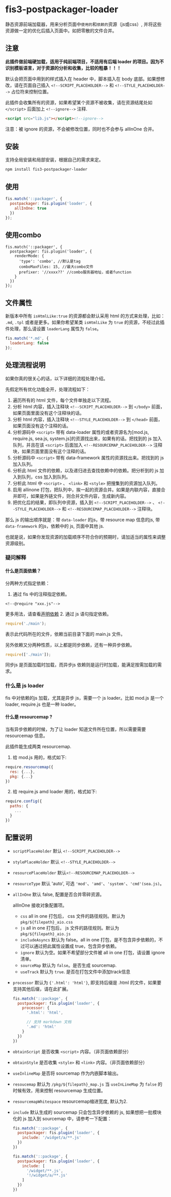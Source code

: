 # fis3-postpackager-loader
静态资源前端加载器，用来分析页面中`使用的`和`依赖的`资源（js或css）, 并将这些资源做一定的优化后插入页面中。如把零散的文件合并。

## 注意
**此插件做前端硬加载，适用于纯前端项目，不适用有后端 loader 的项目。因为不识别模板语言，对于资源的分析和收集，比较的粗暴！！！**

默认会把页面中用到的样式插入在 header 中，脚本插入在 body 底部。如果想修改，请在页面自己插入 `<!--SCRIPT_PLACEHOLDER-->` 和 `<!--STYLE_PLACEHOLDER-->` 占位符来控制位置。

此插件会收集所有的资源，如果希望某个资源不被收集，请在资源结尾处如 `</script>` 后面加上 `<!--ignore-->` 注释.

```html
<script src="lib.js"></script><!--ignore-->
```

注意：被 ignore 的资源，不会被修改位置，同时也不会参与 allInOne 合并。

## 安装
支持全局安装和局部安装，根据自己的需求来定。

```bash
npm install fis3-postpackager-loader
```

## 使用

```javascript
fis.match('::packager', {
  postpackager: fis.plugin('loader', {
    allInOne: true
  })
});
```

## 使用combo
```
fis.match('::packager', {
  postpackager: fis.plugin('loader', {
    renderMode: {
      'type': 'combo', //默认是tag
      comboMaxFiles: 15, //最大combo文件
      prefixer: '//xxxx??' //combo服务器地址，或者function
    }
  })
});
```


## 文件属性

新版本中所有 `isHtmlLike:true` 的资源都会默认采用 html 的方式来处理，比如： `.md`, `.tpl` 或者是更多。如果你希望某类 `isHtmlLike` 为 `true` 的资源，不经过此插件处理，那么请设置 `loaderLang` 属性为 `false`。

```js
fis.match('*.md', {
  loaderLang: false
});
```



## 处理流程说明
如果你真的很关心的话，以下详细的流程处理介绍。

先假定所有优化功能全开，处理流程如下：

1. 遍历所有的 html 文件，每个文件单独走以下流程。
2. 分析 html 内容，插入注释块 `<!--SCRIPT_PLACEHOLDER-->` 到 `</body>` 前面，如果页面里面没有这个注释块的话。
3. 分析 html 内容，插入注释块 `<!--STYLE_PLACEHOLDER-->` 到 `</head>` 前面，如果页面没有这个注释的话。
4. 分析源码中 `<script>` 带有 data-loader 属性的或者资源名为[mod.js, require.js, sea.js, system.js]的资源找出来，如果有的话。把找到的 js 加入队列，并且在该 `<script>` 后面加入 `<!--RESOURCEMAP_PLACEHOLDER-->` 注释块，如果页面里面没有这个注释的话。
5. 分析源码中 `<script>` 带有 data-framework 属性的资源找出来。把找到的 js 加入队列。
6. 分析此 html 文件的依赖，以及递归进去查找依赖中的依赖。把分析到的 js 加入到队列，css 加入到队列。
7. 分析此 html 中 `<script>` 、 `<link>` 和 `<style>` 把搜集到的资源加入队列。
8. 启用 allinone 打包，把队列中，挨一起的资源合并。如果是内联内容，直接合并即可，如果是外链文件，则合并文件内容，生成新内容。
9. 把优化后的结果，即队列中资源，插入到 `<!--SCRIPT_PLACEHOLDER-->` 、 `<!--STYLE_PLACEHOLDER-->` 和 `<!--RESOURCEMAP_PLACEHOLDER-->` 注释块。

那么 js 的输出顺序就是：带 `data-loader` 的js，带 resource map 信息的js, 带 `data-framework` 的js，依赖中的 js, 页面中其他 js.

也就是说，如果你发现资源的加载顺序不符合你的预期时，请加适当的属性来调整资源级别。

### 疑问解释

#### 什么是页面依赖？

分两种方式指定依赖：

1. 通过 fis 中的注释指定依赖。

  ```
  <!--@require "xxx.js"-->
  ```

  更多用法，请查看[声明依赖](https://github.com/fex-team/fis3/wiki/%E5%A3%B0%E6%98%8E%E4%BE%9D%E8%B5%96)
2. 通过 js 语句指定依赖。

  ```javascript
  require('./main');
  ```
  表示此代码所在的文件，依赖当前目录下面的 main.js 文件。

另外依赖又分两种性质，以上都是同步依赖，还有一种异步依赖。

```javascript
require(['./main']);
```

同步js 是页面加载时加载，而异步js 依赖则是运行时加载，能满足按需加载的需求。

### 什么是 js loader

fis 中对依赖的js 加载，尤其是异步  js，需要一个 js loader。比如 mod.js 是一个 loader, require.js 也是一种 loader。

#### 什么是 resourcemap ?

当有异步依赖的时候，为了让 loader 知道文件所在位置，所以需要需要 resourcemap 信息。

此插件能生成两类 resourcemap.

1. 给 mod.js 用的，格式如下:

  ```javascript
  require.resourcemap({
    res: {...},
    pkg: {...}
  })
  ```
2. 给 require.js amd loader 用的，格式如下:

  ```javascript
  require.config({
    paths: {
      ...
    }
  })
  ```

## 配置说明

* `scriptPlaceHolder` 默认 `<!--SCRIPT_PLACEHOLDER-->`
* `stylePlaceHolder` 默认 `<!--STYLE_PLACEHOLDER-->`
* `resourcePlaceHolder` 默认`<!--RESOURCEMAP_PLACEHOLDER-->`
* `resourceType` 默认 'auto', 可选 `'mod'`、`'amd'`、`'system'`、`'cmd'(sea.js)`。
* `allInOne` 默认 false, 配置是否合并零碎资源。

  allInOne 接收对象配置项。

  - `css` all in one 打包后， css 文件的路径规则。默认为 `pkg/${filepath}_aio.css`
  - `js` all in one 打包后， js 文件的路径规则。默认为 `pkg/${filepath}_aio.js`
  - `includeAsyncs` 默认为 false。all in one 打包，是不包含异步依赖的，不过可以通过把此属性设置成 true，包含异步依赖。
  - `ignore` 默认为空。如果不希望部分文件被 all in one 打包，请设置 ignore 清单。
  - `sourceMap` 默认为 `false`。是否生成 sourcemap.
  - `useTrack`  默认为 `true`. 是否在打包文件中添加track信息

* `processor` 默认为 `{'.html': 'html'}`, 即支持后缀是 .html 的文件，如果要支持其他后缀，请在此扩展。

  ```js
  fis.match('::package', {
    postpackager: fis.plugin('loader', {
      processor: {
        '.html': 'html',

        // 支持 markdown 文档
        '.md': 'html'
      }
    })
  })
  ```
* `obtainScript` 是否收集 `<script>` 内容。（非页面依赖部分）
* `obtainStyle` 是否收集 `<style>` 和 `<link>` 内容。（非页面依赖部分）
* `useInlineMap` 是否将 sourcemap 作为内嵌脚本输出。
* `resoucemap` 默认为 `/pkg/${filepath}_map.js` 当 `useInLineMap` 为 `false` 的时候有效，用来控制 resourcemap 生成位置。
* `resourcemapWhitespace` resourcemap缩进宽度, 默认为2.
* `include` 默认生成的 sourcemap 只会包含异步依赖的 js, 如果想把一批模块化的 js 加入到 sourcemap 中，请参考一下配置：

  ```js
  fis.match('::package', {
    postpackager: fis.plugin('loader', {
      include: '/widget/a/**.js'
    })
  })

  fis.match('::package', {
    postpackager: fis.plugin('loader', {
      include: [
        '/widget/**.js',
        '!/widget/a/**.js'
      ]
    })
  })
  ```

